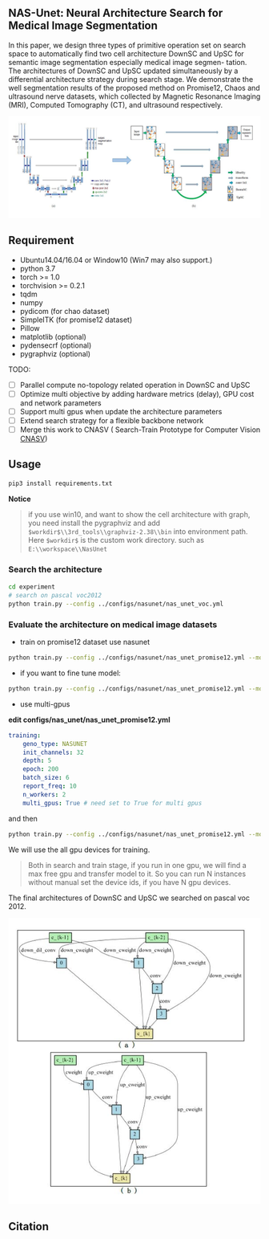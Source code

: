 ## NAS-Unet: Neural Architecture Search for Medical Image Segmentation

In this paper, we design three types of primitive operation set on search space to automatically find two
cell architecture DownSC and UpSC for semantic image segmentation especially medical image segmen-
tation. The architectures of DownSC and UpSC updated simultaneously by a differential
architecture strategy during search stage. We demonstrate the well segmentation results of the proposed
method on Promise12, Chaos and ultrasound nerve datasets, which collected by Magnetic Resonance
Imaging (MRI), Computed Tomography (CT), and ultrasound respectively.

![figure1](imgs/figure1.jpg)


## Requirement

+ Ubuntu14.04/16.04 or Window10 (Win7 may also support.)
+ python 3.7
+ torch >= 1.0
+ torchvision >= 0.2.1
+ tqdm
+ numpy
+ pydicom (for chao dataset)
+ SimpleITK (for promise12 dataset)
+ Pillow
+ matplotlib (optional)
+ pydensecrf (optional)
+ pygraphviz (optional)


TODO:

- [ ] Parallel compute no-topology related operation in DownSC and UpSC
- [ ] Optimize multi objective by adding hardware metrics (delay), GPU cost and network parameters
- [ ] Support multi gpus when update the architecture parameters
- [ ] Extend search strategy for a flexible backbone network
- [ ] Merge this work to CNASV ( Search-Train Prototype for Computer Vision [CNASV](https://github.com/tianbaochou/CNASV))

## Usage

```bash
pip3 install requirements.txt
```

**Notice**
> if you use win10, and want to show the cell architecture with graph, you 
need install the pygraphviz and add ```$workdir$\\3rd_tools\\graphviz-2.38\\bin```
into environment path. Here ```$workdir$``` is the custom work directory. such as ```E:\\workspace\\NasUnet``` 

### Search the architecture

```bash
cd experiment
# search on pascal voc2012
python train.py --config ../configs/nasunet/nas_unet_voc.yml
```

### Evaluate the architecture on medical image datasets

+ train on promise12 dataset use nasunet
```bash
python train.py --config ../configs/nasunet/nas_unet_promise12.yml --model nasunet
```

+ if you want to fine tune model:

```bash
python train.py --config ../configs/nasunet/nas_unet_promise12.yml --model nasunet --ft
```

+ use multi-gpus

**edit configs/nas_unet/nas_unet_promise12.yml**

```yaml
training:
    geno_type: NASUNET
    init_channels: 32
    depth: 5
    epoch: 200
    batch_size: 6
    report_freq: 10
    n_workers: 2
    multi_gpus: True # need set to True for multi gpus
```

and then 

```bash
python train.py --config ../configs/nasunet/nas_unet_promise12.yml --model nasunet --ft
```

We will use the all gpu devices for training.

>Both in search and train stage, if you run in one gpu, we will find a max free gpu and transfer model to it.
So you can run N instances without manual set the device ids, if you have N gpu devices.

The final architectures of DownSC and UpSC we searched on pascal voc 2012.

![figure2](imgs/figure2.jpg)


## Citation




